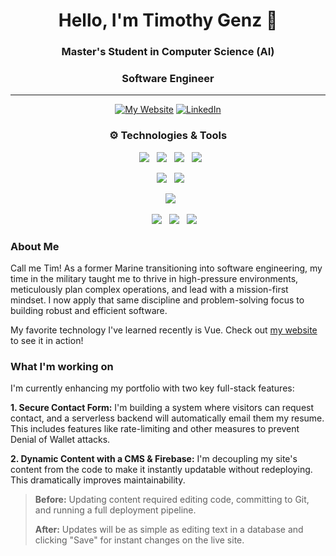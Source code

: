<div align="center">

# Hello, I'm Timothy Genz 👋

### Master's Student in Computer Science (AI)

### Software Engineer

---

[![My Website](https://img.shields.io/badge/Portfolio-46a2f1.svg?style=for-the-badge&logo=Google-Chrome&logoColor=white)](https://portfolio.tgenz1213.me/)
[![LinkedIn](https://img.shields.io/badge/LinkedIn-0A66C2.svg?style=for-the-badge&logo=linkedin&logoColor=white)](https://linkedin.com/in/timothy-genz)

### ⚙️ Technologies & Tools

<p>
  <img src="https://img.shields.io/badge/Go-00ADD8?style=for-the-badge&logo=go&logoColor=white">
  <img src="https://img.shields.io/badge/Python-3776AB?style=for-the-badge&logo=python&logoColor=white">
  <img src="https://img.shields.io/badge/TypeScript-3178C6?style=for-the-badge&logo=typescript&logoColor=white">
  <img src="https://img.shields.io/badge/JavaScript-F7DF1E?style=for-the-badge&logo=javascript&logoColor=black">
</p>
<p>
  <img src="https://img.shields.io/badge/Vue.js-4FC08D?style=for-the-badge&logo=vue.js&logoColor=white">
  <img src="https://img.shields.io/badge/React-61DAFB?style=for-the-badge&logo=react&logoColor=black">
</p>
<p>
  <img src="https://img.shields.io/badge/MongoDB-47A248?style=for-the-badge&logo=mongodb&logoColor=white">
</p>
<p>  
  <img src="https://img.shields.io/badge/AWS-232F3E?style=for-the-badge&logo=amazon-aws&logoColor=white">
  <img src="https://img.shields.io/badge/GCP-4285F4?style=for-the-badge&logo=google-cloud&logoColor=white">
  <img src="https://img.shields.io/badge/cloudflare-F38020?style=for-the-badge&logo=cloudflare&logoColor=white">
</p>
</div>

### About Me

Call me Tim! As a former Marine transitioning into software engineering, my time in the military taught me to thrive in high-pressure environments, meticulously plan complex operations, and lead with a mission-first mindset. I now apply that same discipline and problem-solving focus to building robust and efficient software.

My favorite technology I've learned recently is Vue. Check out [my website](https://tgenz1213.me) to see it in action!

### What I'm working on

I'm currently enhancing my portfolio with two key full-stack features:

**1. Secure Contact Form:** I'm building a system where visitors can request contact, and a serverless backend will automatically email them my resume. This includes features like rate-limiting and other measures to prevent Denial of Wallet attacks.

**2. Dynamic Content with a CMS & Firebase:** I'm decoupling my site's content from the code to make it instantly updatable without redeploying. This dramatically improves maintainability.

> **Before:** Updating content required editing code, committing to Git, and running a full deployment pipeline.
>
> **After:** Updates will be as simple as editing text in a database and clicking "Save" for instant changes on the live site.

